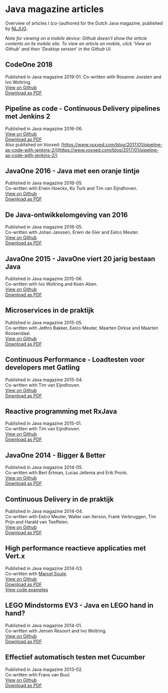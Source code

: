 # Java magazine articles
Overview of articles I (co-)authored for the Dutch Java magazine, published by [NLJUG](www.nljug.org).  

*Note for viewing on a mobile device: Github doesn't show the article contents on its mobile site. To view an article on mobile, click 'View on Github' and then 'Desktop version' in the Github UI.*  

## CodeOne 2018
Published in Java magazine 2019-01.
Co-written with Rosanne Joosten and Ivo Woltring.  
[View on Github](https://github.com/bertjan/javamagazine/blob/master/pdf/Java%20magazine%202019-01%20-%20CodeOne%202018.pdf)  
[Download as PDF](https://github.com/bertjan/javamagazine/raw/master/pdf/Java%20magazine%202019-01%20-%20CodeOne%202018.pdf)  

## Pipeline as code - Continuous Delivery pipelines met Jenkins 2
Published in Java magazine 2016-06.  
[View on Github](https://github.com/bertjan/javamagazine/blob/master/pdf/Java%20magazine%202016-06%20-%20Pipeline%20as%20code.pdf)  
[Download as PDF](https://github.com/bertjan/javamagazine/raw/master/pdf/Java%20magazine%202016-06%20-%20Pipeline%20as%20code.pdf)  
Also published on Voxxed: [https://www.voxxed.com/blog/2017/01/pipeline-as-code-with-jenkins-2/](https://www.voxxed.com/blog/2017/01/pipeline-as-code-with-jenkins-2/)

## JavaOne 2016 - Java met een oranje tintje
Published in Java magazine 2016-05.  
Co-written with Erwin Hoeckx, Ko Turk and Tim van Eijndhoven.  
[View on Github](https://github.com/bertjan/javamagazine/blob/master/pdf/Java%20magazine%202016-05%20-%20JavaOne%202016%20-%20Java%20met%20een%20oranje%20tintje.pdf)  
[Download as PDF](https://github.com/bertjan/javamagazine/raw/master/pdf/Java%20magazine%202016-05%20-%20JavaOne%202016%20-%20Java%20met%20een%20oranje%20tintje.pdf)

## De Java-ontwikkelomgeving van 2016
Published in Java magazine 2016-05.  
Co-written with Johan Janssen, Erwin de Gier and Eelco Meuter.  
[View on Github](https://github.com/bertjan/javamagazine/blob/master/pdf/Java%20magazine%202016-05%20-%20De%20Java-ontwikkelomgeving%20van%202016.pdf)  
[Download as PDF](https://github.com/bertjan/javamagazine/raw/master/pdf/Java%20magazine%202016-05%20-%20De%20Java-ontwikkelomgeving%20van%202016.pdf)

## JavaOne 2015 - JavaOne viert 20 jarig bestaan Java
Published in Java magazine 2015-06.  
Co-written with Ivo Woltring and Koen Aben.  
[View on Github](https://github.com/bertjan/javamagazine/blob/master/pdf/Java%20magazine%202015-06%20-%20JavaOne%20viert%2020%20jarig%20bestaan%20Java.pdf)  
[Download as PDF](https://github.com/bertjan/javamagazine/raw/master/pdf/Java%20magazine%202015-06%20-%20JavaOne%20viert%2020%20jarig%20bestaan%20Java.pdf)

## Microservices in de praktijk
Published in Java magazine 2015-05.  
Co-written with Jethro Bakker, Eelco Meuter, Maarten Dirkse and Maarten Roosendaal.  
[View on Github](https://github.com/bertjan/javamagazine/blob/master/pdf/Java%20magazine%202015-05%20-%20Microservices%20in%20de%20praktijk.pdf)  
[Download as PDF](https://github.com/bertjan/javamagazine/raw/master/pdf/Java%20magazine%202015-05%20-%20Microservices%20in%20de%20praktijk.pdf)

## Continuous Performance - Loadtesten voor developers met Gatling
Published in Java magazine 2015-04.  
Co-written with Tim van Eijndhoven.  
[View on Github](https://github.com/bertjan/javamagazine/blob/master/pdf/Java%20magazine%202015-04%20-%20Continuous%20Performance.pdf)  
[Download as PDF](https://github.com/bertjan/javamagazine/raw/master/pdf/Java%20magazine%202015-04%20-%20Continuous%20Performance.pdf)

## Reactive programming met RxJava
Published in Java magazine 2015-01.  
Co-written with Tim van Eijndhoven.  
[View on Github](https://github.com/bertjan/javamagazine/blob/master/pdf/Java%20magazine%202015-01%20-%20Reactive%20programming%20met%20RxJava.pdf)  
[Download as PDF](https://github.com/bertjan/javamagazine/raw/master/pdf/Java%20magazine%202015-01%20-%20Reactive%20programming%20met%20RxJava.pdf)

## JavaOne 2014 - Bigger & Better
Published in Java magazine 2014-05.  
Co-written with Bert Ertman, Lucas Jellema and Erik Pronk.  
[View on Github](https://github.com/bertjan/javamagazine/blob/master/pdf/Java%20magazine%202014-05%20-%20JavaOne.pdf)  
[Download as PDF](https://github.com/bertjan/javamagazine/raw/master/pdf/Java%20magazine%202014-05%20-%20JavaOne.pdf)

## Continuous Delivery in de praktijk
Published in Java magazine 2014-04.  
Co-written with Eelco Meuter, Walter van Iterson, Frank Verbruggen, Tim Prijn and Harald van Teeffelen.  
[View on Github](https://github.com/bertjan/javamagazine/blob/master/pdf/Java%20magazine%202014-04%20-%20Continuous%20Delivery%20in%20de%20praktijk.pdf)  
[Download as PDF](https://github.com/bertjan/javamagazine/raw/master/pdf/Java%20magazine%202014-04%20-%20Continuous%20Delivery%20in%20de%20praktijk.pdf)

## High performance reactieve applicaties met Vert.x
Published in Java magazine 2014-03.  
Co-written with [Marcel Soute](https://github.com/msoute).  
[View on Github](https://github.com/bertjan/javamagazine/blob/master/pdf/Java%20magazine%202014-03%20-%20High%20performance%20reactieve%20applicaties%20met%20Vert.x.pdf)  
[Download as PDF](https://github.com/bertjan/javamagazine/raw/master/pdf/Java%20magazine%202014-03%20-%20High%20performance%20reactieve%20applicaties%20met%20Vert.x.pdf)  
[View code examples](https://github.com/msoute/javamagazine-vertx-examples)

## LEGO Mindstorms EV3 - Java en LEGO hand in hand?
Published in Java magazine 2014-01.  
Co-written with Jeroen Resoort and Ivo Woltring.  
[View on Github](https://github.com/bertjan/javamagazine/blob/master/pdf/Java%20magazine%202014-01%20-%20LEGO%20Mindstorms%20EV3.pdf)  
[Download as PDF](https://github.com/bertjan/javamagazine/raw/master/pdf/Java%20magazine%202014-01%20-%20LEGO%20Mindstorms%20EV3.pdf)

## Effectief automatisch testen met Cucumber
Published in Java magazine 2013-02.  
Co-written with Frans van Buul.  
[View on Github](https://github.com/bertjan/javamagazine/blob/master/pdf/Java%20magazine%202013-02%20-%20Effectief%20automatisch%20testen%20met%20Cucumber.pdf)  
[Download as PDF](https://github.com/bertjan/javamagazine/raw/master/pdf/Java%20magazine%202013-02%20-%20Effectief%20automatisch%20testen%20met%20Cucumber.pdf)
